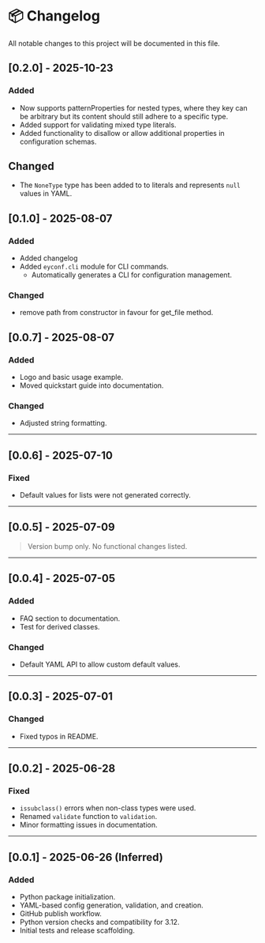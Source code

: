 # 📦 Changelog

All notable changes to this project will be documented in this file.

## [0.2.0] - 2025-10-23

### Added

* Now supports patternProperties for nested types, where they key can be arbitrary but its content should still adhere to a specific type.
* Added support for validating mixed type literals.
* Added functionality to disallow or allow additional properties in configuration schemas.

## Changed

* The `NoneType` type has been added to to literals and represents `null` values in YAML.

## [0.1.0] - 2025-08-07

### Added

* Added changelog
* Added `eyconf.cli` module for CLI commands.
   * Automatically generates a CLI for configuration management.

### Changed

* remove path from constructor in favour for get_file method.

## [0.0.7] - 2025-08-07

### Added

* Logo and basic usage example.
* Moved quickstart guide into documentation.


### Changed

* Adjusted string formatting.

---

## [0.0.6] - 2025-07-10

### Fixed

* Default values for lists were not generated correctly.

---

## [0.0.5] - 2025-07-09

> Version bump only. No functional changes listed.

---

## [0.0.4] - 2025-07-05

### Added

* FAQ section to documentation.
* Test for derived classes.

### Changed

* Default YAML API to allow custom default values.

---

## [0.0.3] - 2025-07-01

### Changed

* Fixed typos in README.

---

## [0.0.2] - 2025-06-28

### Fixed

* `issubclass()` errors when non-class types were used.
* Renamed `validate` function to `validation`.
* Minor formatting issues in documentation.

---

## [0.0.1] - 2025-06-26 (Inferred)

### Added

* Python package initialization.
* YAML-based config generation, validation, and creation.
* GitHub publish workflow.
* Python version checks and compatibility for 3.12.
* Initial tests and release scaffolding.
